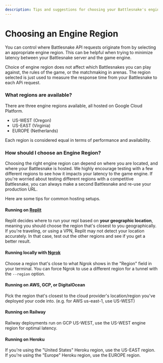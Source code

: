 ```yaml
---
description: Tips and suggestions for choosing your Battlesnake's engine region.
---
```


# Choosing an Engine Region

You can control where Battlesnake API requests originate from by selecting an appropriate engine region. This can be helpful when trying to minimize latency between your Battlesnake server and the game engine.

Choice of engine region does not affect which Battlesnakes you can play against, the rules of the game, or the matchmaking in arenas. The region selected is just used to measure the response time from your Battlesnake to each APi request.

### What regions are available?

There are three engine regions available, all hosted on Google Cloud Platform.
* US-WEST (Oregon)
* US-EAST (Virginia)
* EUROPE (Netherlands)

Each region is considered equal in terms of performance and availability.

### How should I choose an Engine Region?

Choosing the right engine region can depend on where you are located, and where your Battlesnake is hosted. We highly encourage testing with a few different regions to see how it impacts your latency to the game engine. If you're worried about testing different regions with a competitive Battlesnake, you can always make a second Battlesnake and re-use your production URL.

Here are some tips for common hosting setups.

#### Running on [Replit](https://replit.com)

Replit decides where to run your repl based on **your geographic location**, meaning you should choose the region that's closest to you geographically. If you're traveling, or using a VPN, Replit may not detect your location accurately. In that case, test out the other regions and see if you get a better result.

#### Running locally with [Ngrok](https://ngrok.com/)

Choose a region that's close to what Ngrok shows in the "Region" field in your terminal. You can force Ngrok to use a different region for a tunnel with the `--region` option.

#### Running on AWS, GCP, or DigitalOcean

Pick the region that's closest to the cloud provider's location/region you've deployed your code into. (e.g. for AWS us-east-1, use US-WEST)

#### Running on Railway

Railway deployments run on GCP US-WEST, use the US-WEST engine region for optimal latency.

#### Running on Heroku

If you're using the "United States" Heroku region, use the US-EAST region. If you're using the "Europe" Heroku region, use the EUROPE region.
